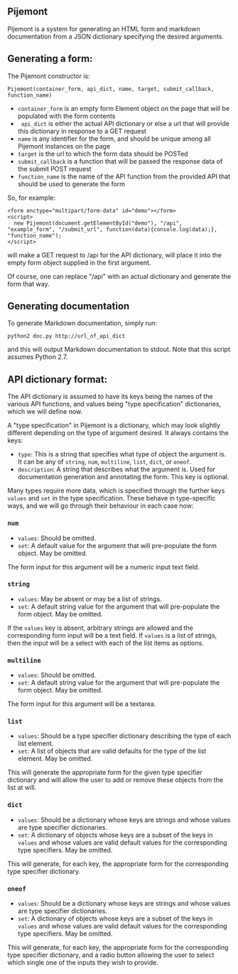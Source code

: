 ## Pijemont

Pijemont is a system for generating an HTML form and markdown
documentation from a JSON dictionary specifying the desired arguments.

## Generating a form:

The Pijemont constructor is:

`Pijemont(container_form, api_dict, name, target, submit_callback, function_name)`

* `container_form` is an empty form Element object on the page that will be populated with the form contents
* ` api_dict` is either the actual API dictionary or else a url that will provide this dictionary in response to a GET request
* `name` is any identifier for the form, and should be unique among all Pijemont instances on the page
* `target` is the url to which the form data should be POSTed
* `submit_callback` is a function that will be passed the response data of the submit POST request
* `function_name` is the name of the API function from the provided API that should be used to generate the form

So, for example: 

```
<form enctype="multipart/form-data" id="demo"></form>
<script>
  new Pijemont(document.getElementById("demo"), "/api", "example_form", "/submit_url", function(data){console.log(data);}, "function_name");
</script>
```

will make a GET request to /api for the API dictionary, will place it into the empty form object supplied in the first argument.

Of course, one can replace "/api" with an actual dictionary and generate the form that way.

## Generating documentation

To generate Markdown documentation, simply run:

```
python2 doc.py http://url_of_api_dict
```

and this will output Markdown documentation to stdout.  Note that this script assumes Python 2.7.

## API dictionary format:

The API dictionary is assumed to have its keys being the names of the
various API functions, and values being "type specification"
dictionaries, which we will define now.

A "type specification" in Pijemont is a dictionary, which may look
slightly different depending on the type of argument desired.  It always contains the keys:

* `type`: This is a string that specifies what type of object the argument is.  It can be any of `string`, `num`, `multiline`, `list`, `dict`, or `oneof`.
* `description`: A string that describes what the argument is.  Used for documentation generation and annotating the form.  This key is optional.

Many types require more data, which is specified through the further
keys `values` and `set` in the type specification.  These behave in
type-specific ways, and we will go through their behaviour in each
case now:

### `num`

* `values`: Should be omitted.  
* `set`: A default value for the argument that will pre-populate the form object.  May be omitted.

The form input for this argument will be a numeric input text field.

### `string`

* `values`: May be absent or may be a list of strings.  
* `set`: A default string value for the argument that will pre-populate the form object.  May be omitted.

If the `values` key is absent, arbitrary strings are allowed and the
corresponding form input will be a text field.  If `values` is a list
of strings, then the input will be a select with each of the list
items as options.

### `multiline`

* `values`: Should be omitted.  
* `set`: A default string value for the argument that will pre-populate the form object.  May be omitted.

The form input for this argument will be a textarea.

### `list`

* `values`: Should be a type specifier dictionary describing the type of each list element.  
* `set`: A list of objects that are valid defaults for the type of the list element.  May be omitted.

This will generate the appropriate form for the given type specifier
dictionary and will allow the user to add or remove these objects from
the list at will.


### `dict`

* `values`: Should be a dictionary whose keys are strings and whose values are type specifier dictionaries.  
* `set`: A dictionary of objects whose keys are a subset of the keys in `values` and whose values are valid default values for the corresponding type specifiers.  May be omitted.

This will generate, for each key, the appropriate form for the
corresponding type specifier dictionary.

### `oneof`

* `values`: Should be a dictionary whose keys are strings and whose values are type specifier dictionaries.  
* `set`: A dictionary of objects whose keys are a subset of the keys in `values` and whose values are valid default values for the corresponding type specifiers.  May be omitted.

This will generate, for each key, the appropriate form for the
corresponding type specifier dictionary, and a radio button allowing
the user to select which single one of the inputs they wish to
provide.

